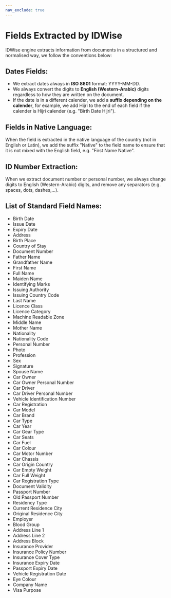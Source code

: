 ```yaml
---
nav_exclude: true
---
```


# Fields Extracted by IDWise
IDWise engine extracts information from documents in a structured and normalised way, we follow the conventions below:

## Dates Fields:
* We extract dates always in **ISO 8601** format: YYYY-MM-DD.
* We always convert the digits to **English (Western-Arabic)** digits regardless to how they are written on the document.
* If the date is in a different calender, we add a **suffix depending on the calender**, for example, we add Hijri to the end of each field if the calender is Hijri calender (e.g. "Birth Date Hijri").

## Fields in Native Language:
When the field is extracted in the native language of the country (not in English or Latin), we add the suffix "Native" to the field name to ensure that it is not mixed with the English field, e.g. "First Name Native".

## ID Number Extraction:
When we extract document number or personal number, we always change digits to English (Western-Arabic) digits, and remove any separators (e.g. spaces, dots, dashes,...).

## List of Standard Field Names:
* Birth Date
* Issue Date
* Expiry Date
* Address
* Birth Place
* Country of Stay
* Document Number
* Father Name
* Grandfather Name
* First Name
* Full Name
* Maiden Name
* Identifying Marks
* Issuing Authority
* Issuing Country Code
* Last Name
* Licence Class
* Licence Category
* Machine Readable Zone
* Middle Name
* Mother Name
* Nationality
* Nationality Code
* Personal Number
* Photo
* Profession
* Sex
* Signature
* Spouse Name
* Car Owner
* Car Owner Personal Number
* Car Driver
* Car Driver Personal Number
* Vehicle Identification Number
* Car Registration
* Car Model
* Car Brand
* Car Type
* Car Year
* Car Gear Type
* Car Seats
* Car Fuel
* Car Colour
* Car Motor Number
* Car Chassis
* Car Origin Country
* Car Empty Weight
* Car Full Weight
* Car Registration Type
* Document Validity
* Passport Number
* Old Passport Number
* Residency Type
* Current Residence City
* Original Residence City
* Employer
* Blood Group
* Address Line 1
* Address Line 2
* Address Block
* Insurance Provider
* Insurance Policy Number
* Insurance Cover Type
* Insurance Expiry Date
* Passport Expiry Date
* Vehicle Registration Date
* Eye Colour
* Company Name
* Visa Purpose
